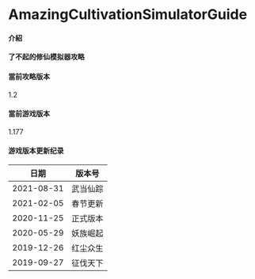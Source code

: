 # AmazingCultivationSimulatorGuide

#### 介紹
**了不起的修仙模拟器攻略**

#### 當前攻略版本
1.2

#### 當前游戏版本
1.177

#### 游戏版本更新纪录
| 日期       | 版本号 |
|------------|---------|
| 2021-08-31 | 武当仙踪 |
| 2021-02-05 | 春节更新 |
| 2020-11-25 | 正式版本 |
| 2020-05-29 | 妖族崛起 |
| 2019-12-26 | 红尘众生 |
| 2019-09-27 | 征伐天下 |